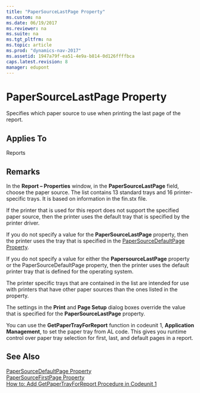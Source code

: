 ```yaml
---
title: "PaperSourceLastPage Property"
ms.custom: na
ms.date: 06/19/2017
ms.reviewer: na
ms.suite: na
ms.tgt_pltfrm: na
ms.topic: article
ms.prod: "dynamics-nav-2017"
ms.assetid: 1947a79f-ea51-4e9a-b814-0d126ffffbca
caps.latest.revision: 8
manager: edupont
---
```

# PaperSourceLastPage Property
Specifies which paper source to use when printing the last page of the report.  
  
## Applies To  
 Reports  
  
## Remarks  
 In the **Report – Properties** window, in the **PaperSourceLastPage** field, choose the paper source. The list contains 13 standard trays and 16 printer-specific trays. It is based on information in the fin.stx file.  
  
 If the printer that is used for this report does not support the specified paper source, then the printer uses the default tray that is specified by the printer driver.  
  
 If you do not specify a value for the **PaperSourceLastPage** property, then the printer uses the tray that is specified in the [PaperSourceDefaultPage Property](devenv-papersourcedefaultpage-property.md).  
  
 If you do not specify a value for either the **PapersourceLastPage** property or the PaperSourceDefaultPage property, then the printer uses the default printer tray that is defined for the operating system.  
  
 The printer specific trays that are contained in the list are intended for use with printers that have other paper sources than the ones listed in the property.  
  
 The settings in the **Print** and **Page Setup** dialog boxes override the value that is specified for the **PaperSourceLastPage** property.  
  
 You can use the **GetPaperTrayForReport** function in codeunit 1, **Application Management**, to set the paper tray from AL code. This gives you runtime control over paper tray selection for first, last, and default pages in a report.  
  
## See Also  
 [PaperSourceDefaultPage Property](devenv-papersourcedefaultpage-property.md)   
 [PaperSourceFirstPage Property](devenv-papersourcefirstpage-property.md)   
 [How to: Add GetPaperTrayForReport Procedure in Codeunit 1](How-to--Add-GetPaperTrayForReport-Procedure-in-Codeunit-1.md)